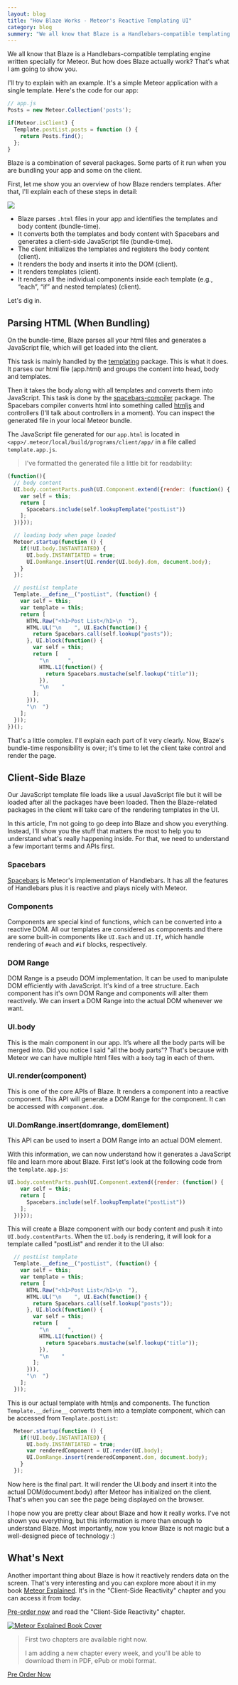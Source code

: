 ```yaml
---
layout: blog
title: "How Blaze Works - Meteor's Reactive Templating UI"
category: blog
summery: "We all know that Blaze is a Handlebars-compatible templating engine written specially for Meteor. But how does Blaze actually work? That's what I am going to show you"
---
```


We all know that Blaze is a Handlebars-compatible templating engine written specially for Meteor. But how does Blaze actually work? That's what I am going to show you.

I'll try to explain with an example. It's a simple Meteor application with a single template. Here's the code for our app:

<script src="https://gist.github.com/arunoda/4cbf29357ff6547a1608.js">
</script>

~~~js
// app.js
Posts = new Meteor.Collection('posts');

if(Meteor.isClient) {
  Template.postList.posts = function () {
    return Posts.find();
  };
}
~~~

Blaze is a combination of several packages. Some parts of it run when you are bundling your app and some on the client.

First, let me show you an overview of how Blaze renders templates. After that, I'll explain each of these steps in detail:

![](https://i.cloudup.com/cV8L5OWJvn.png)

* Blaze parses `.html` files in your app and identifies the templates and body content (bundle-time).
* It converts both the templates and body content with Spacebars and generates a client-side JavaScript file (bundle-time).
* The client initializes the templates and registers the body content (client).
* It renders the body and inserts it into the DOM (client).
* It renders templates (client).
* It renders all the individual components inside each template (e.g., “each”, “if” and nested templates) (client).

Let's dig in.

## Parsing HTML (When Bundling)

On the bundle-time, Blaze parses all your html files and generates a JavaScript file, which will get loaded into the client.

This task is mainly handled by the [templating](https://github.com/meteor/meteor/tree/devel/packages/templating) package. This is what it does. It parses our html file (app.html) and groups the content into head, body and templates.

Then it takes the body along with all templates and converts them into JavaScript. This task is done by the [spacebars-compiler](https://github.com/meteor/meteor/tree/devel/packages/spacebars-compiler) package. The Spacebars compiler converts html into something called [htmljs](https://github.com/meteor/meteor/tree/devel/packages/htmljs) and controllers (I'll talk about controllers in a moment). You can inspect the generated file in your local Meteor bundle.

The JavaScript file generated for our `app.html` is located in `<app>/.meteor/local/build/programs/client/app/` in a file called `template.app.js`.

> I've formatted the generated file a little bit for readability:

~~~js
(function(){
  // body content
  UI.body.contentParts.push(UI.Component.extend({render: (function() {
    var self = this;
    return [
      Spacebars.include(self.lookupTemplate("postList"))
    ];
  })}));

  // loading body when page loaded
  Meteor.startup(function () {
    if(!UI.body.INSTANTIATED) {
      UI.body.INSTANTIATED = true;
      UI.DomRange.insert(UI.render(UI.body).dom, document.body);
    }
  });

  // postList template
  Template.__define__("postList", (function() {
    var self = this;
    var template = this;
    return [
      HTML.Raw("<h1>Post List</h1>\n  "),
      HTML.UL("\n    ", UI.Each(function() {
        return Spacebars.call(self.lookup("posts"));
      }, UI.block(function() {
        var self = this;
        return [
          "\n      ",
          HTML.LI(function() {
            return Spacebars.mustache(self.lookup("title"));
          }),
          "\n    "
        ];
      })),
      "\n  ")
    ];
  }));
})();
~~~

That's a little complex. I'll explain each part of it very clearly. Now, Blaze's bundle-time responsibility is over; it's time to let the client take control and render the page.

## Client-Side Blaze

Our JavaScript template file loads like a usual JavaScript file but it will be loaded after all the packages have been loaded. Then the Blaze-related packages in the client will take care of the rendering templates in the UI.

In this article, I'm not going to go deep into Blaze and show you everything. Instead, I'll show you the stuff that matters the most to help you to understand what's really happening inside. For that, we need to understand a few important terms and APIs first.

### Spacebars

[Spacebars](https://github.com/meteor/meteor/tree/devel/packages/spacebars) is Meteor's implementation of Handlebars. It has all the features of Handlebars plus it is reactive and plays nicely with Meteor.

### Components

Components are special kind of functions, which can be converted into a reactive DOM. All our templates are considered as components and there are some built-in components like `UI.Each` and `UI.If`, which handle rendering of `#each` and `#if` blocks, respectively.

### DOM Range

DOM Range is a pseudo DOM implementation. It can be used to manipulate DOM efficiently with JavaScript. It's kind of a tree structure. Each component has it's own DOM Range and components will alter them reactively. We can insert a DOM Range into the actual DOM whenever we want.

### UI.body

This is the main component in our app. It’s where all the body parts will be merged into. Did you notice I said "all the body parts"? That's because with Meteor we can have multiple html files with a `body` tag in each of them.

### UI.render(component)

This is one of the core APIs of Blaze. It renders a component into a reactive component. This API will generate a DOM Range for the component. It can be accessed with `component.dom`.

### UI.DomRange.insert(domrange, domElement)

This API can be used to insert a DOM Range into an actual DOM element.

With this information, we can now understand how it generates a JavaScript file and learn more about Blaze. First let's look at the following code from the `template.app.js`:

~~~js
UI.body.contentParts.push(UI.Component.extend({render: (function() {
    var self = this;
    return [
      Spacebars.include(self.lookupTemplate("postList"))
    ];
  })}));
~~~

This will create a Blaze component with our body content and push it into `UI.body.contentParts`. When the `UI.body` is rendering, it will look for a template called "postList" and render it to the UI also:

~~~js
  // postList template
  Template.__define__("postList", (function() {
    var self = this;
    var template = this;
    return [
      HTML.Raw("<h1>Post List</h1>\n  "),
      HTML.UL("\n    ", UI.Each(function() {
        return Spacebars.call(self.lookup("posts"));
      }, UI.block(function() {
        var self = this;
        return [
          "\n      ",
          HTML.LI(function() {
            return Spacebars.mustache(self.lookup("title"));
          }),
          "\n    "
        ];
      })),
      "\n  ")
    ];
  }));
~~~

This is our actual template with htmljs and components. The function `Template.__define__` converts them into a template component, which can be accessed from `Template.postList`:

~~~js
  Meteor.startup(function () {
    if(!UI.body.INSTANTIATED) {
      UI.body.INSTANTIATED = true;
      var renderedComponent = UI.render(UI.body);
      UI.DomRange.insert(renderedComponent.dom, document.body);
    }
  });
~~~

Now here is the final part. It will render the UI.body and insert it into the actual DOM(document.body) after Meteor has initialized on the client. That's when you can see the page being displayed on the browser.

I hope now you are pretty clear about Blaze and how it really works. I've not shown you everything, but this information is more than enough to understand Blaze. Most importantly, now you know Blaze is not magic but a well-designed piece of technology :)

## What's Next

Another important thing about Blaze is how it reactively renders data on the screen. That's very interesting and you can explore more about it in my book [Meteor Explained](https://gum.co/meteor-explained). It's in the "Client-Side Reactivity" chapter and you can access it from today.

[Pre-order now](https://gum.co/meteor-explained) and read the "Client-Side Reactivity" chapter.

[![Meteor Explained Book Cover](https://i.cloudup.com/XebhBZYIMN.png)](https://gum.co/meteor-explained)

>First two chapters are available right now.
>
>I am adding a new chapter every week, and you'll be able to download them in PDF, ePub or mobi format.

<a href="https://gum.co/meteor-explained" class="gumroad-button">Pre Order Now</a>
